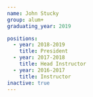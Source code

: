 ```yaml
---
name: John Stucky
group: alum+
graduating_year: 2019

positions:
  - year: 2018-2019
    title: President
  - year: 2017-2018
    title: Head Instructor
  - year: 2016-2017
    title: Instructor
inactive: true
---
```

